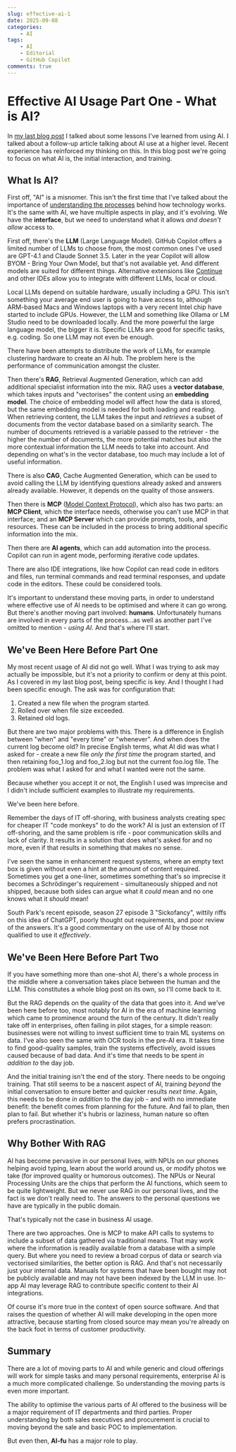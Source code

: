 ```yaml
---
slug: effective-ai-1
date: 2025-09-08
categories: 
    - AI
tags:
    - AI
    - Editorial
    - GitHub Copilot
comments: true
---
```

# Effective AI Usage Part One - What is AI?

In [my last blog post](./2025-08-16-ai-lessons.md) I talked about some lessons I've learned from using AI. I talked about a follow-up article talking about AI use at a higher level. Recent experience has reinforced my thinking on this. In this blog post we're going to focus on what AI is, the initial interaction, and training.

<!-- more -->

## What Is AI?

First off, "AI" is a misnomer. This isn't the first time that I've talked about the importance of [understanding the processes](./2024/07/22/research/#understanding) behind how technology works. It's the same with AI, we have multiple aspects in play, and it's evolving. We have the **interface**, but we need to understand what it allows *and doesn't allow* access to.

First off, there's the **LLM** (Large Language Model). GitHub Copilot offers a limited number of LLMs to choose from, the most common ones I've used are GPT-4.1 and Claude Sonnet 3.5. Later in the year Copilot will allow BYOM - Bring Your Own Model, but that's not available yet. And different models are suited for different things. Alternative extensions like [Continue](https://docs.continue.dev/getting-started/overview) and other IDEs allow you to integrate with different LLMs, local or cloud.

Local LLMs depend on suitable hardware, usually including a GPU. This isn't something your average end user is going to have access to, although ARM-based Macs and Windows laptops with a very recent Intel chip have started to include GPUs. However, the LLM and something like Ollama or LM Studio need to be downloaded locally. And the more powerful the large language model, the bigger it is. Specific LLMs are good for specific tasks, e.g. coding. So one LLM may not even be enough.

There have been attempts to distribute the work of LLMs, for example clustering hardware to create an AI hub. The problem here is the performance of communication amongst the cluster.

Then there's **RAG**, Retrieval Augmented Generation, which can add additional specialist information into the mix. RAG uses a **vector database**, which takes inputs and "vectorises" the content using an **embedding model**. The choice of embedding model will affect how the data is stored, but the same embedding model is needed for both loading and reading. When retrieving content, the LLM takes the input and *retrieves* a subset of documents from the vector database based on a similarity search. The number of documents retrieved is a variable passed to the retriever - the higher the number of documents, the more potential matches but also the more contextual information the LLM needs to take into account. And depending on what's in the vector database, too much may include a lot of useful information.

There is also **CAG**, Cache Augmented Generation, which can be used to avoid calling the LLM by identifying questions already asked and answers already available. However, it depends on the quality of those answers.

Then there is **MCP** ([Model Context Protocol](https://modelcontextprotocol.io/docs/getting-started/intro)), which also has two parts: an **MCP Client**, which the interface needs, otherwise you can't use MCP in that interface; and an **MCP Server** which can provide prompts, tools, and resources. These can be included in the process to bring additional specific information into the mix.

Then there are **AI agents**, which can add automation into the process. Copilot can run in agent mode, performing iterative code updates.

There are also IDE integrations, like how Copilot can read code in editors and files, run terminal commands and read terminal responses, and update code in the editors. These could be considered tools.

It's important to understand these moving parts, in order to understand where effective use of AI needs to be optimised and where it can go wrong. But there's another moving part involved: **humans**. Unfortunately humans are involved in every parts of the process...as well as another part I've omitted to mention - *using AI*. And that's where I'll start.

## We've Been Here Before Part One

My most recent usage of AI did not go well. What I was trying to ask may actually be impossible, but it's not a priority to confirm or deny at this point. As I covered in my last blog post, being specific is key. And I thought I had been specific enough. The ask was for configuration that:

1. Created a new file when the program started.
2. Rolled over when file size exceeded.
3. Retained old logs.

But there are two major problems with this. There is a difference in English between "when" and "every time" or "whenever". And when does the current log become old? In precise English terms, what AI did was what I asked for - create a new file *only the first time* the program started, and then retaining foo_1.log and foo_2.log but not the current foo.log file. The problem was what I asked for and what I wanted were not the same.

Because whether you accept it or not, the English I used was imprecise and I didn't include sufficient examples to illustrate my requirements.

We've been here before.

Remember the days of IT off-shoring, with business analysts creating spec for cheaper IT "code monkeys" to do the work? AI is just an extension of IT off-shoring, and the same problem is rife - poor communication skills and lack of clarity. It results in a solution that does what's asked for and no more, even if that results in something that makes no sense.

I've seen the same in enhancement request systems, where an empty text box is given without even a hint at the amount of content required. Sometimes you get a one-liner, sometimes something that's so imprecise it becomes a Schrödinger's requirement - simultaneously shipped and not shipped, because both sides can argue what it *could* mean and no one knows what it *should* mean!

South Park's recent episode, season 27 episode 3 "Sickofancy", wittily riffs on this idea of ChatGPT, poorly thought out requirements, and poor review of the answers. It's a good commentary on the use of AI by those not qualified to use it *effectively*.

## We've Been Here Before Part Two

If you have something more than one-shot AI, there's a whole process in the middle where a conversation takes place between the human and the LLM. This constitutes a whole blog post on its own, so I'll come back to it.

But the RAG depends on the quality of the data that goes into it. And we've been here before too, most notably for AI in the era of machine learning which came to prominence around the turn of the century. It didn't really take off in enterprises, often failing in pilot stages, for a simple reason: businesses were not willing to invest sufficient time to train ML systems on data. I've also seen the same with OCR tools in the pre-AI era. It takes time to find good-quality samples, train the systems effectively, avoid issues caused because of bad data. And it's time that needs to be spent *in addition to* the day job.

And the initial training isn't the end of the story. There needs to be ongoing training. That still seems to be a nascent aspect of AI, training *beyond* the initial conversation to ensure better and quicker results *next time*. Again, this needs to be done *in addition* to the day job - and with no immediate benefit: the benefit comes from planning for the future. And fail to plan, then plan to fail. But whether it's hubris or laziness, human nature so often prefers procrastination.

## Why Bother With RAG

AI has become pervasive in our personal lives, with NPUs on our phones helping avoid typing, learn about the world around us, or modify photos we take (for improved quality or humorous outcomes). The NPUs or Neural Processing Units are the chips that perform the AI functions, which seem to be quite lightweight. But we never use RAG in our personal lives, and the fact is we don't really need to. The answers to the personal questions we have are typically in the public domain.

That's typically not the case in business AI usage.

There are two approaches. One is MCP to make API calls to systems to include a subset of data gathered via traditional means. That may work where the information is readily available from a database with a simple query. But where you need to review a broad corpus of data or search via vectorised similarities, the better option is RAG. And that's not necessarily just your internal data. Manuals for systems that have been bought may not be publicly available and may not have been indexed by the LLM in use. In-app AI may leverage RAG to contribute specific content to their AI integrations.

Of course it's more true in the context of open source software. And that raises the question of whether AI will make developing in the open more attractive, because starting from closed source may mean you're already on the back foot in terms of customer productivity.

## Summary

There are a lot of moving parts to AI and while generic and cloud offerings will work for simple tasks and many personal requirements, enterprise AI is a much more complicated challenge. So understanding the moving parts is even more important.

The ability to optimise the various parts of AI offered to the business will be a major requirement of IT departments and third parties. Proper understanding by both sales executives and procurement is crucial to moving beyond the sale and basic POC to implementation.

But even then, **AI-fu** has a major role to play.
